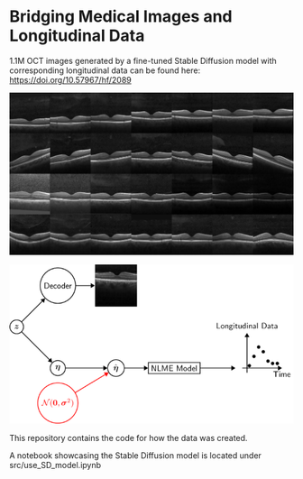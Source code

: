# Bridging Medical Images and Longitudinal Data
1.1M OCT images generated by a fine-tuned Stable Diffusion model with corresponding longitudinal data can be found here: https://doi.org/10.57967/hf/2089

![alt text](images/paper_image_1.png)


![alt text](images/overview.png)


This repository contains the code for how the data was created.

A notebook showcasing the Stable Diffusion model is located under src/use_SD_model.ipynb

